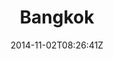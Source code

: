 ---
title: "Bangkok"
date: 2014-11-02T08:26:41Z
draft: false
description: ""
hasGallery: true
type: post
region: "Asia (Southeast)"
country: "Thailand"
thumbnail: "bangkok-9.jpg"
---